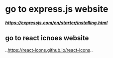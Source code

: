 # go to express.js website
***https://expressjs.com/en/starter/installing.html***
## go to react icnoes website
..https://react-icons.github.io/react-icons..
